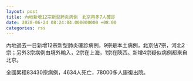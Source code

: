 ```yaml
---
layout: post
title: 內地新增12宗新型肺炎病例　北京再多7人確診
date: 2020-06-24 08:24:04.000000000 +08:00
categories: rss
---
```


內地過去一日新增12宗新型肺炎確診病例，9宗是本土病例，北京佔7宗，河北2宗；另外3宗病例由境外輸入，2宗在上海，1宗在陝西。新增4宗疑似病例都來自北京。

全國累積83430宗病例，4634人死亡，78000多人康復出院。
